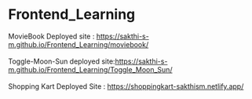 # Frontend_Learning

MovieBook Deployed site : https://sakthi-s-m.github.io/Frontend_Learning/moviebook/<br>
<br>
Toggle-Moon-Sun deployed site:https://sakthi-s-m.github.io/Frontend_Learning/Toggle_Moon_Sun/<br>
<br>
Shopping Kart Deployed Site : https://shoppingkart-sakthism.netlify.app/<br>


